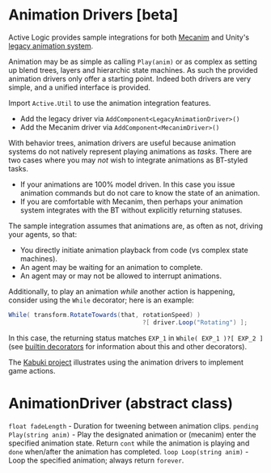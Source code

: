 # Animation Drivers [beta]

Active Logic provides sample integrations for both [Mecanim](https://docs.unity3d.com/460/Documentation/Manual/MecanimAnimationSystem.html) and Unity's [legacy animation system](https://docs.unity3d.com/Manual/Animations.html).

Animation may be as simple as calling `Play(anim)` or as complex as setting up blend trees, layers and hierarchic state machines. As such the provided animation drivers only offer a starting point. Indeed both drivers are very simple, and a unified interface is provided.

Import `Active.Util` to use the animation integration features.

- Add the legacy driver via `AddComponent<LegacyAnimationDriver>()`
- Add the Mecanim driver via `AddComponent<MecanimDriver>()`

With behavior trees, animation drivers are useful because animation systems do not natively represent playing animations as *tasks*. There are two cases where you may *not* wish to integrate animations as BT-styled tasks.

- If your animations are 100% model driven. In this case you issue animation commands but do not care to know the state of an animation.
- If you are comfortable with Mecanim, then perhaps your animation system integrates with the BT without explicitly returning statuses.

The sample integration assumes that animations are, as often as not, driving your agents, so that:

- You directly initiate animation playback from code (vs complex state machines).
- An agent may be waiting for an animation to complete.
- An agent may or may not be allowed to interrupt animations.

Additionally, to play an animation *while* another action is happening, consider using the `While` decorator; here is an example:

```cs
While( transform.RotateTowards(that, rotationSpeed) )
                                     ?[ driver.Loop("Rotating") ];
```

In this case, the returning status matches `EXP_1` in `While( EXP_1 )?[ EXP_2 ]` (see [builtin decorators](../Decorators-Builtin.md) for information about this and other decorators).

The [Kabuki project](https://github.com/eelstork/Kabuki/) illustrates using the animation drivers to implement game actions.

# AnimationDriver (abstract class)

`float fadeLength` - Duration for tweening between animation clips.
`pending Play(string anim)` - Play the designated animation or (mecanim) enter the specified animation state. Return `cont` while the animation is playing and `done` when/after the animation has completed.
`loop Loop(string anim)` - Loop the specified animation; always return `forever`.
